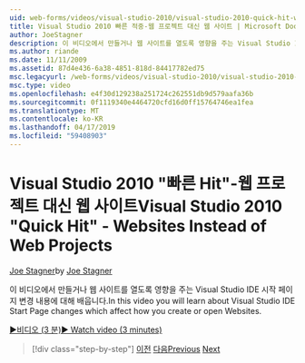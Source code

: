```yaml
---
uid: web-forms/videos/visual-studio-2010/visual-studio-2010-quick-hit-websites-instead-of-web-projects
title: Visual Studio 2010 빠른 적중-웹 프로젝트 대신 웹 사이트 | Microsoft Docs
author: JoeStagner
description: 이 비디오에서 만들거나 웹 사이트를 열도록 영향을 주는 Visual Studio IDE 시작 페이지 변경 내용에 대해 배웁니다.
ms.author: riande
ms.date: 11/11/2009
ms.assetid: 87d4e436-6a38-4851-818d-84417782ed75
msc.legacyurl: /web-forms/videos/visual-studio-2010/visual-studio-2010-quick-hit-websites-instead-of-web-projects
msc.type: video
ms.openlocfilehash: e4f30d129238a251724c262551db9d579aafa36b
ms.sourcegitcommit: 0f1119340e4464720cfd16d0ff15764746ea1fea
ms.translationtype: MT
ms.contentlocale: ko-KR
ms.lasthandoff: 04/17/2019
ms.locfileid: "59408903"
---
```

# <a name="visual-studio-2010-quick-hit---websites-instead-of-web-projects"></a><span data-ttu-id="b125f-103">Visual Studio 2010 "빠른 Hit"-웹 프로젝트 대신 웹 사이트</span><span class="sxs-lookup"><span data-stu-id="b125f-103">Visual Studio 2010 "Quick Hit" - Websites Instead of Web Projects</span></span>

<span data-ttu-id="b125f-104">[Joe Stagner](https://github.com/JoeStagner)</span><span class="sxs-lookup"><span data-stu-id="b125f-104">by [Joe Stagner](https://github.com/JoeStagner)</span></span>

<span data-ttu-id="b125f-105">이 비디오에서 만들거나 웹 사이트를 열도록 영향을 주는 Visual Studio IDE 시작 페이지 변경 내용에 대해 배웁니다.</span><span class="sxs-lookup"><span data-stu-id="b125f-105">In this video you will learn about Visual Studio IDE Start Page changes which affect how you create or open Websites.</span></span> 

[<span data-ttu-id="b125f-106">&#9654;비디오 (3 분)</span><span class="sxs-lookup"><span data-stu-id="b125f-106">&#9654; Watch video (3 minutes)</span></span>](https://channel9.msdn.com/Blogs/ASP-NET-Site-Videos/visual-studio-2010-quick-hit-websites-instead-of-web-projects)

> [!div class="step-by-step"]
> <span data-ttu-id="b125f-107">[이전](visual-studio-2010-quick-hit-new-multi-targeting.md)
> [다음](visual-studio-2010-quick-hit-snippets-intellisense.md)</span><span class="sxs-lookup"><span data-stu-id="b125f-107">[Previous](visual-studio-2010-quick-hit-new-multi-targeting.md)
[Next](visual-studio-2010-quick-hit-snippets-intellisense.md)</span></span>
